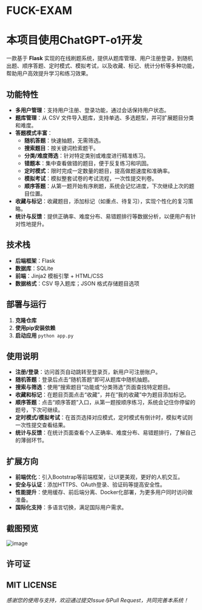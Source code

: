 # FUCK-EXAM
# 本项目使用ChatGPT-o1开发
一款基于 **Flask** 实现的在线刷题系统，提供从题库管理、用户注册登录，到随机出题、顺序答题、定时模式、模拟考试，以及收藏、标记、统计分析等多种功能，帮助用户高效提升学习和练习效果。

## 功能特性

- **多用户管理**：支持用户注册、登录功能，通过会话保持用户状态。
- **题库管理**：从 CSV 文件导入题库，支持单选、多选题型，并可扩展题目分类和难度。
- **答题模式丰富**：
  - **随机答题**：快速抽题，无需筛选。
  - **搜索题目**：按关键词检索题干。
  - **分类/难度筛选**：针对特定类别或难度进行精准练习。
  - **错题本**：集中查看做错的题目，便于反复练习和巩固。
  - **定时模式**：限时完成一定数量的题目，提高做题速度和准确率。
  - **模拟考试**：模拟整套试卷的考试流程，一次性提交判卷。
  - **顺序答题**：从第一题开始有序刷题，系统会记忆进度，下次继续上次的题目位置。
- **收藏与标记**：收藏题目，添加标记（如重点、待复习），实现个性化的复习策略。
- **统计与反馈**：提供正确率、难度分布、易错题排行等数据分析，以便用户有针对性地提升。

## 技术栈

- **后端框架**：Flask
- **数据库**：SQLite
- **前端**：Jinja2 模板引擎 + HTML/CSS
- **数据格式**：CSV 导入题库；JSON 格式存储题目选项

## 部署与运行

1. **克隆仓库**
2. **使用pip安装依赖**
3. **启动应用**
   ```python app.py ```
   



## 使用说明

- **注册/登录**：访问首页自动跳转至登录页，新用户可注册账户。
- **随机答题**：登录后点击“随机答题”即可从题库中随机抽题。
- **搜索与筛选**：使用“搜索题目”功能或“分类筛选”页面查找特定题目。
- **收藏和标记**：在题目页面点击“收藏”，并在“我的收藏”中为题目添加标记。
- **顺序答题**：点击“顺序答题”入口，从第一题按顺序练习，系统会记住你停留的题号，下次可继续。
- **定时模式/模拟考试**：在首页选择对应模式，定时模式有倒计时，模拟考试则一次性提交查看结果。
- **统计与反馈**：在统计页面查看个人正确率、难度分布、易错题排行，了解自己的薄弱环节。

## 扩展方向

- **前端优化**：引入Bootstrap等前端框架，让UI更美观，更好的人机交互。
- **安全与认证**：添加HTTPS、OAuth登录、验证码等提高安全性。
- **性能提升**：使用缓存、前后端分离、Docker化部署，为更多用户同时访问做准备。
- **国际化支持**：多语言切换，满足国际用户需求。

## 截图预览

![image](https://github.com/user-attachments/assets/bd8743e5-2d96-44c6-8968-5a5d33e3b576)

## 许可证

MIT LICENSE
---

*感谢您的使用与支持，欢迎通过提交Issue与Pull Request，共同完善本系统！*

